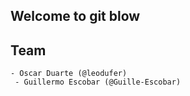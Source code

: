 ## Welcome to git blow

## Team
	- Oscar Duarte (@leodufer)
     - Guillermo Escobar (@Guille-Escobar)

